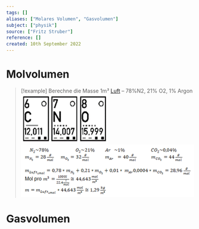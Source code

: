 ```yaml
---
tags: []
aliases: ["Molares Volumen", "Gasvolumen"]
subject: ["physik"]
source: ["Fritz Struber"]
reference: []
created: 10th September 2022
---
```


# Molvolumen

> [!example] Berechne die Masse 1m³ [Luft](../physik/Lufthülle%20der%20Erde.md) – 78%N2, 21% O2, 1% Argon
> ![CNO](../physik/assets/CNO.png)
> ![MolLuftGLS](../physik/assets/MolLuftGLS.png)

# Gasvolumen
